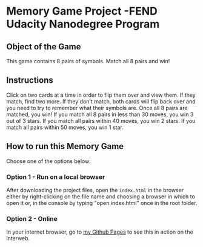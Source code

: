 # Memory Game Project -FEND Udacity Nanodegree Program

## Object of the Game

This game contains 8 pairs of symbols. Match all 8 pairs and win!

## Instructions

Click on two cards at a time in order to flip them over and view them. If they match, find two more. If they don't match, both cards will flip back over and you need to try to remember what their symbols are. Once all 8 pairs are matched, you win! If you match all 8 pairs in less than 30 moves, you win 3 out of 3 stars. If you match all pairs within 40 moves, you win 2 stars. If you match all pairs within 50 moves, you win 1 star.

## How to run this Memory Game

Choose one of the options below:

### Option 1 - Run on a local browser

After downloading the project files, open the `index.html` in the browser either by right-clicking on the file name and choosing a browser in which to open it or, in the console by typing "open index.html" once in the root folder.

### Option 2 - Online

In your internet browser, go to [my Github Pages](https://angelikayoder.github.io/Udacity-Projects/fend-project-memory-game/index.html) to see this in action on the interweb.
